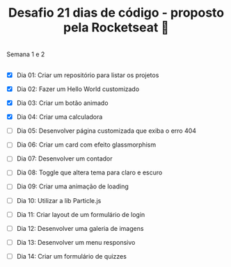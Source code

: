 <h1 align="center"> Desafio 21 dias de código - proposto pela Rocketseat 🚀</h1>
<br>
Semana 1 e 2
<br>
<br>

- [x] Dia 01: Criar um repositório para listar os projetos
- [x] Dia 02: Fazer um Hello World customizado
- [x] Dia 03: Criar um botão animado
- [x] Dia 04: Criar uma calculadora
- [ ] Dia 05: Desenvolver página customizada que exiba o erro 404
- [ ] Dia 06: Criar um card com efeito glassmorphism
- [ ] Dia 07: Desenvolver um contador
- [ ] Dia 08: Toggle que altera tema para claro e escuro
- [ ] Dia 09: Criar uma animação de loading
- [ ] Dia 10: Utilizar a lib Particle.js
- [ ] Dia 11: Criar layout de um formulário de login
- [ ] Dia 12: Desenvolver uma galeria de imagens
- [ ] Dia 13: Desenvolver um menu responsivo
- [ ] Dia 14: Criar um formulário de quizzes
 